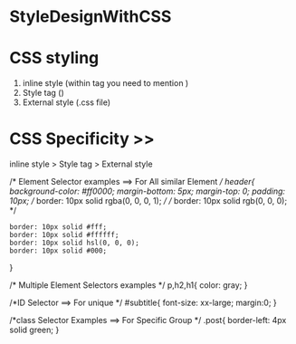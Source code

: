 # StyleDesignWithCSS
CSS styling
===========
1. inline style (within tag you need to mention <tag style="key:value">)
2. Style tag (<style>................ </style>)
3. External style (<filename>.css file)


CSS Specificity >>
=================
inline style > Style tag > External style


/* Element Selector examples  ==> For All similar Element */
header{
    background-color: #ff0000;
    margin-bottom: 5px;
    margin-top: 0;
    padding: 10px;
    /* border: 10px solid rgba(0, 0, 0, 1); */
    /* border: 10px solid rgb(0, 0, 0); */
    
    border: 10px solid #fff;
    border: 10px solid #ffffff;
    border: 10px solid hsl(0, 0, 0);
    border: 10px solid #000;
}

/* Multiple Element Selectors examples */
p,h2,h1{
    color: gray;
}

/*ID Selector  ==> For unique */
#subtitle{
    font-size: xx-large;
    margin:0;
}

/*class Selector Examples ==> For Specific Group */
.post{
    border-left: 4px solid green;
}
